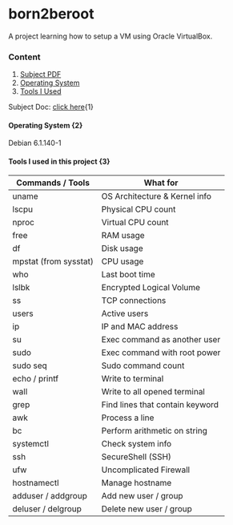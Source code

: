 # born2beroot
A project learning how to setup a VM using Oracle VirtualBox.

### Content

1. [Subject PDF](1)
2. [Operating System](2)
3. [Tools I Used](3)

Subject Doc: [click here](en.subject.pdf "Born2beRoot PDF"){1}

#### Operating System {2}

Debian 6.1.140-1

#### Tools I used in this project {3}

| Commands / Tools      | What for                        |
| --------------------- | ------------------------------- |
| uname                 | OS Architecture & Kernel info   |
| lscpu                 | Physical CPU count              |
| nproc                 | Virtual CPU count               |
| free                  | RAM usage                       |
| df                    | Disk usage                      |
| mpstat (from sysstat) | CPU usage                       |
| who                   | Last boot time                  |
| lslbk                 | Encrypted Logical Volume        |
| ss                    | TCP connections                 |
| users                 | Active users                    |
| ip                    | IP and MAC address              |
| su                    | Exec command as another user    |
| sudo                  | Exec command with root power    |
| sudo seq              | Sudo command count              |
| echo / printf         | Write to terminal               |
| wall                  | Write to all opened terminal    |
| grep                  | Find lines that contain keyword |
| awk                   | Process a line                  |
| bc                    | Perform arithmetic on string    |
| systemctl             | Check system info               |
| ssh                   | SecureShell (SSH)               |
| ufw                   | Uncomplicated Firewall          |
| hostnamectl           | Manage hostname                 |
| adduser / addgroup    | Add new user / group            |
| deluser / delgroup    | Delete new user / group         |
